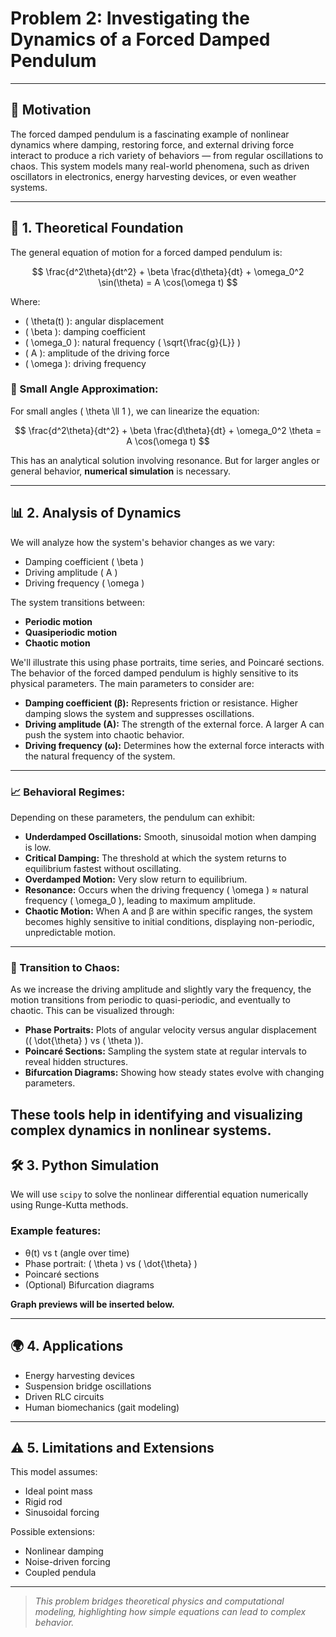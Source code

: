 # Problem 2: Investigating the Dynamics of a Forced Damped Pendulum

---

## 🎯 Motivation

The forced damped pendulum is a fascinating example of nonlinear dynamics where damping, restoring force, and external driving force interact to produce a rich variety of behaviors — from regular oscillations to chaos. This system models many real-world phenomena, such as driven oscillators in electronics, energy harvesting devices, or even weather systems.

---

## 🧠 1. Theoretical Foundation

The general equation of motion for a forced damped pendulum is:

$$
\frac{d^2\theta}{dt^2} + \beta \frac{d\theta}{dt} + \omega_0^2 \sin(\theta) = A \cos(\omega t)
$$

Where:

- \( \theta(t) \): angular displacement
- \( \beta \): damping coefficient
- \( \omega_0 \): natural frequency \( \sqrt{\frac{g}{L}} \)
- \( A \): amplitude of the driving force
- \( \omega \): driving frequency

### 🔹 Small Angle Approximation:

For small angles \( \theta \ll 1 \), we can linearize the equation:

$$
\frac{d^2\theta}{dt^2} + \beta \frac{d\theta}{dt} + \omega_0^2 \theta = A \cos(\omega t)
$$

This has an analytical solution involving resonance. But for larger angles or general behavior, **numerical simulation** is necessary.

---

## 📊 2. Analysis of Dynamics

We will analyze how the system's behavior changes as we vary:

- Damping coefficient \( \beta \)
- Driving amplitude \( A \)
- Driving frequency \( \omega \)

The system transitions between:

- **Periodic motion**
- **Quasiperiodic motion**
- **Chaotic motion**

We'll illustrate this using phase portraits, time series, and Poincaré sections.
The behavior of the forced damped pendulum is highly sensitive to its physical parameters. The main parameters to consider are:

- **Damping coefficient (β):** Represents friction or resistance. Higher damping slows the system and suppresses oscillations.
- **Driving amplitude (A):** The strength of the external force. A larger A can push the system into chaotic behavior.
- **Driving frequency (ω):** Determines how the external force interacts with the natural frequency of the system.

---

### 📈 Behavioral Regimes:

Depending on these parameters, the pendulum can exhibit:

- **Underdamped Oscillations:** Smooth, sinusoidal motion when damping is low.
- **Critical Damping:** The threshold at which the system returns to equilibrium fastest without oscillating.
- **Overdamped Motion:** Very slow return to equilibrium.
- **Resonance:** Occurs when the driving frequency \( \omega \) ≈ natural frequency \( \omega_0 \), leading to maximum amplitude.
- **Chaotic Motion:** When A and β are within specific ranges, the system becomes highly sensitive to initial conditions, displaying non-periodic, unpredictable motion.

---

### 🔄 Transition to Chaos:

As we increase the driving amplitude and slightly vary the frequency, the motion transitions from periodic to quasi-periodic, and eventually to chaotic. This can be visualized through:

- **Phase Portraits:** Plots of angular velocity versus angular displacement (\( \dot{\theta} \) vs \( \theta \)).
- **Poincaré Sections:** Sampling the system state at regular intervals to reveal hidden structures.
- **Bifurcation Diagrams:** Showing how steady states evolve with changing parameters.

These tools help in identifying and visualizing complex dynamics in nonlinear systems.
---

## 🛠️ 3. Python Simulation

We will use `scipy` to solve the nonlinear differential equation numerically using Runge-Kutta methods.

### Example features:

- θ(t) vs t (angle over time)
- Phase portrait: \( \theta \) vs \( \dot{\theta} \)
- Poincaré sections
- (Optional) Bifurcation diagrams

**Graph previews will be inserted below.**

---

## 🌍 4. Applications

- Energy harvesting devices
- Suspension bridge oscillations
- Driven RLC circuits
- Human biomechanics (gait modeling)

---

## ⚠️ 5. Limitations and Extensions

This model assumes:

- Ideal point mass
- Rigid rod
- Sinusoidal forcing

Possible extensions:

- Nonlinear damping
- Noise-driven forcing
- Coupled pendula

---

> _This problem bridges theoretical physics and computational modeling, highlighting how simple equations can lead to complex behavior._
